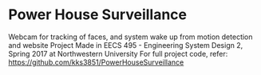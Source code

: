 # Power House Surveillance

Webcam for tracking of faces, and system wake up from motion detection and website
Project Made in EECS 495 - Engineering System Design 2, Spring 2017 at Northwestern University
For full project code, refer: https://github.com/kks3851/PowerHouseSurveillance